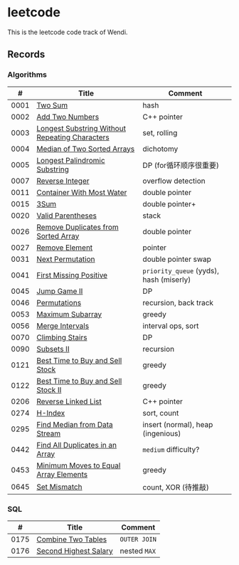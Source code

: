 # leetcode

This is the leetcode code track of Wendi.

## Records

### Algorithms
| # | Title | Comment |
|---| ----- | ------- |
|0001|[Two Sum](https://leetcode-cn.com/problems/two-sum/)|hash
|0002|[Add Two Numbers](https://leetcode-cn.com/problems/add-two-numbers/)|C++ pointer
|0003|[Longest Substring Without Repeating Characters](https://leetcode-cn.com/problems/longest-substring-without-repeating-characters/)|set, rolling
|0004|[Median of Two Sorted Arrays](https://leetcode-cn.com/problems/median-of-two-sorted-arrays/)|dichotomy
|0005|[Longest Palindromic Substring](https://leetcode-cn.com/problems/longest-palindromic-substring/)|DP (for循环顺序很重要)
|0007|[Reverse Integer](https://leetcode-cn.com/problems/reverse-integer/)|overflow detection
|0011|[Container With Most Water](https://leetcode-cn.com/problems/container-with-most-water/)|double pointer
|0015|[3Sum](https://leetcode-cn.com/problems/3sum/)|double pointer+
|0020|[Valid Parentheses](https://leetcode-cn.com/problems/valid-parentheses/)|stack
|0026|[Remove Duplicates from Sorted Array](https://leetcode-cn.com/problems/remove-duplicates-from-sorted-array/)|double pointer
|0027|[Remove Element](https://leetcode-cn.com/problems/remove-element/)|pointer
|0031|[Next Permutation](https://leetcode-cn.com/problems/next-permutation/)|double pointer swap
|0041|[First Missing Positive](https://leetcode-cn.com/problems/first-missing-positive/)|`priority_queue` (yyds), hash (miserly)
|0045|[Jump Game II](https://leetcode-cn.com/problems/jump-game-ii/)|DP
|0046|[Permutations](https://leetcode-cn.com/problems/permutations/)|recursion, back track
|0053|[Maximum Subarray](https://leetcode-cn.com/problems/maximum-subarray/)|greedy
|0056|[Merge Intervals](https://leetcode-cn.com/problems/merge-intervals/)|interval ops, sort
|0070|[Climbing Stairs](https://leetcode-cn.com/problems/climbing-stairs/)|DP
|0090|[Subsets II](https://leetcode-cn.com/problems/subsets-ii/)|recursion
|0121|[Best Time to Buy and Sell Stock](https://leetcode-cn.com/problems/best-time-to-buy-and-sell-stock/)|greedy
|0122|[Best Time to Buy and Sell Stock II](https://leetcode-cn.com/problems/best-time-to-buy-and-sell-stock-ii/)|greedy
|0206|[Reverse Linked List](https://leetcode-cn.com/problems/reverse-linked-list/)|C++ pointer
|0274|[H-Index](https://leetcode-cn.com/problems/h-index/)|sort, count
|0295|[Find Median from Data Stream](https://leetcode-cn.com/problems/find-median-from-data-stream/)|insert (normal), heap (ingenious)
|0442|[Find All Duplicates in an Array](https://leetcode-cn.com/problems/find-all-duplicates-in-an-array/)|`medium` difficulty?
|0453|[Minimum Moves to Equal Array Elements](https://leetcode-cn.com/problems/minimum-moves-to-equal-array-elements/)|greedy
|0645|[Set Mismatch](https://leetcode-cn.com/problems/set-mismatch/)|count, XOR (待推敲)

### SQL
| # | Title | Comment |
|---| ----- | ------- |
|0175|[Combine Two Tables](https://leetcode-cn.com/problems/combine-two-tables/)|`OUTER JOIN`
|0176|[Second Highest Salary](https://leetcode-cn.com/problems/second-highest-salary/)|nested `MAX`
